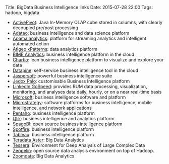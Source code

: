 Title: BigData Business Intelligence links
Date: 2015-07-28 22:00
Tags: hadoop, bigdata

- [ActivePivot](http://quartetfs.com/products/activepivot): Java In-Memory OLAP cube stored in columns, with clearly decoupled pre/post processing
- [Adatao](http://adatao.com/pinsights.html): business intelligence and data science platform
- [Apama analytics](http://www.softwareag.com/corporate/products/bigdata/apama_analytics/overview/): platform for streaming analytics and intelligent automated action
- [Atigeo xPatterns](http://xpatterns.com/): data analytics platform
- [BIME Analytics](http://www.bimeanalytics.com/): business intelligence platform in the cloud
- [Chartio](https://chartio.com): lean business intelligence platform to visualize and explore your data
- [Datapine](http://www.datapine.com/): self-service business intelligence tool in the cloud
- [Jaspersoft](https://www.jaspersoft.com/): powerful business intelligence suite
- [Jedox Palo](http://www.jedox.com/): customisable Business Intelligence platform
- [LinkedIn GoSpeed](http://engineering.linkedin.com/performance/monitor-and-improve-web-performance-using-rum-data-visualization): provides RUM data processing, visualization, monitoring, and analyses data daily, hourly, or on a near real-time basis
- [Microsoft](http://www.microsoft.com/en-us/server-cloud/solutions/business-intelligence/default.aspx): business intelligence software and platform
- [Microstrategy](http://www.microstrategy.com/): software platforms for business intelligence, mobile intelligence, and network applications
- [Pentaho](http://www.pentaho.com/): business intelligence platform
- [Qlik](http://www.qlik.com/): business intelligence and analytics platform
- [SpagoBI](http://www.spagoworld.org/xwiki/bin/view/SpagoBI/): open source business intelligence platform
- [Spotfire](http://spotfire.tibco.com/): business intelligence platform
- [Tableau](https://www.tableausoftware.com/): business intelligence platform
- [Teradata Aster](http://it.teradata.com/Teradata-Aster-Database/): Big Data Analytics
- [Tessera](http://tesseradata.org/): Environment for Deep Analysis of Large Complex Data
- [Zeppelin](http://zeppelin-project.org/): open source data analysis environment on top of Hadoop.
- [Zoomdata](http://www.zoomdata.com/): Big Data Analytics

